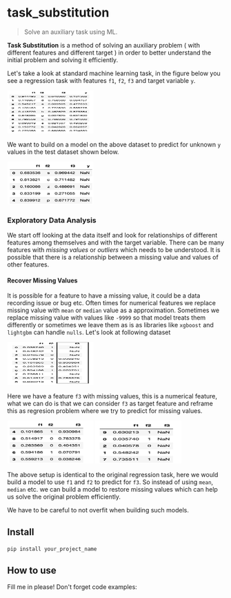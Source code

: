 # task_substitution
> Solve an auxiliary task using ML.


**Task Substitution** is a method of solving an auxiliary problem ( with different features and different target ) in order to better understand the initial problem and solving it efficiently. 

Let's take a look at standard machine learning task, in the figure below you see a regression task with features `f1`, `f2`, `f3` and target variable `y`.

<img src="images/training_set.png" width="200" height="100/">

We want to build on a model on the above dataset to predict for unknown `y` values in the test dataset shown below.

<img src="images/test.png" width="200" height="100/">

### Exploratory Data Analysis

We start off looking at the data itself and look for relationships of different features among themselves and with the target variable. There can be many features with *missing values* or *outliers* which needs to be understood. It is possible that there is a relationship between a missing value and values of other features.

#### Recover Missing Values

It is possible for a feature to have a missing value, it could be a data recording issue or bug etc. Often times for numerical features we replace missing value with `mean` or `median` value as a approximation. Sometimes we replace missing value with values like `-9999` so that model treats them differently or sometimes we leave them as is as libraries like `xgboost` and `lightgbm` can handle `nulls`. Let's look at following dataset

<img src="images/missing_full.png" width="200" height="100/">

Here we have a feature `f3` with missing values, this is a numerical feature, what we can do is that we can consider `f3` as target feature and reframe this as regresion problem where we try to predict for missing values.

<img src="images/missing_train.png" width="200" height="100/">

<img src="images/missing_test.png" width="200" height="100/">

The above setup is identical to the original regression task, here we would build a model to use `f1` and `f2` to predict for `f3`. So instead of using `mean`, `median` etc. we can build a model to restore missing values which can help us solve the original problem efficiently.

We have to be careful to not overfit when building such models.

## Install

`pip install your_project_name`

## How to use

Fill me in please! Don't forget code examples:
